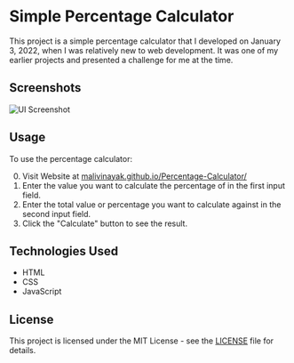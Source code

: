 # Simple Percentage Calculator

This project is a simple percentage calculator that I developed on January 3, 2022, when I was relatively new to web development. It was one of my earlier projects and presented a challenge for me at the time.

## Screenshots

![UI Screenshot](https://github.com/malivinayak/Percentage-Calculator/assets/66154908/c87887b4-6bfa-455b-9a71-cc611a1256fc)

## Usage

To use the percentage calculator:

0. Visit Website at [malivinayak.github.io/Percentage-Calculator/](https://malivinayak.github.io/Percentage-Calculator/) 
1. Enter the value you want to calculate the percentage of in the first input field.
2. Enter the total value or percentage you want to calculate against in the second input field.
3. Click the "Calculate" button to see the result.


## Technologies Used

- HTML
- CSS
- JavaScript

## License

This project is licensed under the MIT License - see the [LICENSE](LICENSE) file for details.

